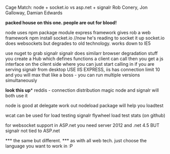 Cage Match: node + socket.io vs asp.net + signalr
Rob Conery, Jon Galloway, Damian Edwards

**packed house on this one. people are out for blood!**

node uses npm package module
express framework gives rob a web framework
npm install socket.io //now he's reading to socket it up
socket.io does websockets but degrades to old technology. works down to IE5

use nuget to grab signalr
signalr does similarr browser degradation stuff
you create a Hub which defines functions a client can call
	then you get a js interface on the cilent side where you can just start calling in
if you are serving signalr from desktop USE IIS EXPRESS, iis has connection limit 10 and you will max that like a boss
	- you can run multiple versions simultaneously

****look this up*****
reddis - connection distribution magic
node and signalr will both use it

node is good at delegate work out
nodeload package will help you loadtest

wcat can be used for load testing
signalr flywheel load test stats (on github)

for websocket support in ASP.net you need server 2012 and .net 4.5
BUT signalr not tied to ASP.net



*** the same but different.
*** as with all web tech. just choose the language you want to work in :P
